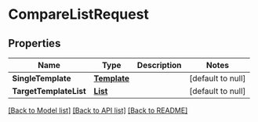 # CompareListRequest
## Properties

| Name | Type | Description | Notes |
|------------ | ------------- | ------------- | -------------|
| **SingleTemplate** | [**Template**](Template.md) |  | [default to null] |
| **TargetTemplateList** | [**List**](Template.md) |  | [default to null] |

[[Back to Model list]](../README.md#documentation-for-models) [[Back to API list]](../README.md#documentation-for-api-endpoints) [[Back to README]](../README.md)

